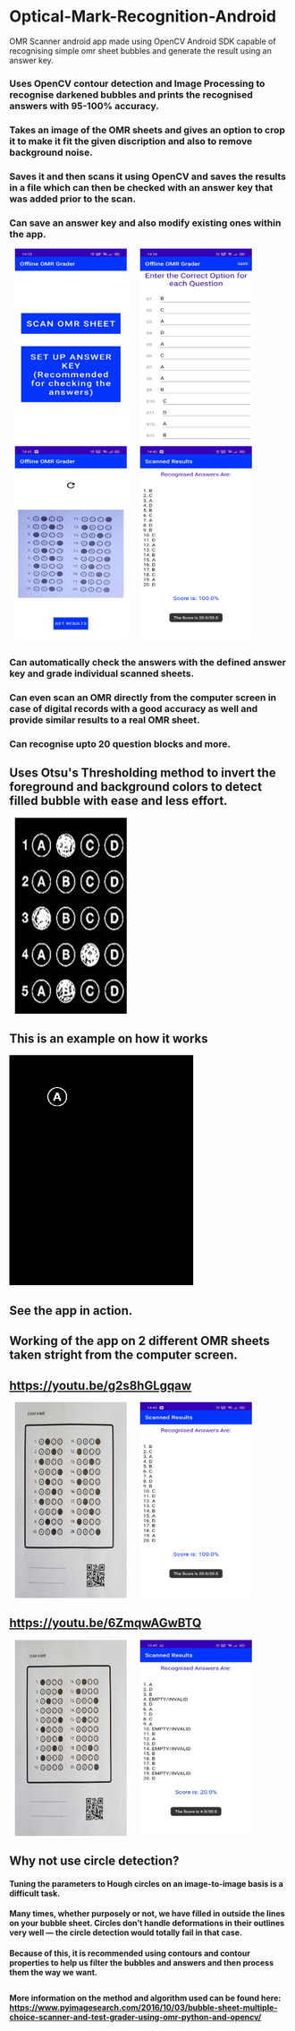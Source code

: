 # Optical-Mark-Recognition-Android

OMR Scanner android app made using OpenCV Android SDK capable of recognising simple omr sheet bubbles and generate the result using an answer key.

### Uses OpenCV contour detection and Image Processing to recognise darkened bubbles and prints the recognised answers with 95-100% accuracy.
### Takes an image of the OMR sheets and gives an option to crop it to make it fit the given discription and also to remove background noise.
### Saves it and then scans it using OpenCV and saves the results in a file which can then be checked with an answer key that was added prior to the scan.
### Can save an answer key and also modify existing ones within the app.


<p> <img hspace="10" src="https://github.com/KunalFarmah98/Optical-Mark-Recognition-Android/blob/main/app/src/main/res/raw/s1.jpeg" width =200 
  height = 350/>
<img hspace="10" src="https://github.com/KunalFarmah98/Optical-Mark-Recognition-Android/blob/main/app/src/main/res/raw/s3.jpeg" width =200 
  height = 350/>
<img hspace="10" src="https://github.com/KunalFarmah98/Optical-Mark-Recognition-Android/blob/main/app/src/main/res/raw/s2.jpeg" width =200 
  height = 350/>
<img hspace="10" src="https://github.com/KunalFarmah98/Optical-Mark-Recognition-Android/blob/main/app/src/main/res/raw/s4.jpeg" width =200 
  height = 350/>
</p>

### Can automatically check the answers with the defined answer key and grade individual scanned sheets.
### Can even scan an OMR directly from the computer screen in case of digital records with a good accuracy as well and provide similar results to a real OMR sheet.
### Can recognise upto 20 question blocks and more.
##
## Uses Otsu's Thresholding method to invert the foreground and background colors to detect filled bubble with ease and less effort.
<p> <img hspace="10" src="https://github.com/KunalFarmah98/Optical-Mark-Recognition-Android/blob/main/app/src/main/res/raw/otsu_s_thresholding.jpg" width =200 
  height = 350/></p>
 
## This is an example on how it works
![Alt Text](https://github.com/KunalFarmah98/Optical-Mark-Recognition-Android/blob/main/app/src/main/res/raw/how_threshold_works.gif)

## See the app in action.
## Working of the app on 2 different OMR sheets taken stright from the computer screen.
## https://youtu.be/g2s8hGLgqaw
<p> <img hspace="10" src="https://github.com/KunalFarmah98/Optical-Mark-Recognition-Android/blob/main/app/src/main/res/raw/sheet_1.jpg" width =200 
  height = 350/>
<img hspace="10" src="https://github.com/KunalFarmah98/Optical-Mark-Recognition-Android/blob/main/app/src/main/res/raw/demo_1.jpeg" width =200 
  height = 350/></p>
  
## https://youtu.be/6ZmqwAGwBTQ
<p> <img hspace="10" src="https://github.com/KunalFarmah98/Optical-Mark-Recognition-Android/blob/main/app/src/main/res/raw/sheet_2.jpg" width =200 
  height = 350/>
<img hspace="10" src="https://github.com/KunalFarmah98/Optical-Mark-Recognition-Android/blob/main/app/src/main/res/raw/demo_2.jpeg" width =200 
  height = 350/></p>

## Why not use circle detection?
#### Tuning the parameters to Hough circles on an image-to-image basis is a difficult task.
#### Many times, whether purposely or not, we have filled in outside the lines on your bubble sheet. Circles don’t handle deformations in their outlines very well — the circle detection would totally fail in that case.
#### Because of this, it is recommended using contours and contour properties to help us filter the bubbles and answers and then process them the way we want. 
##
#### More information on the method and algorithm used can be found here: https://www.pyimagesearch.com/2016/10/03/bubble-sheet-multiple-choice-scanner-and-test-grader-using-omr-python-and-opencv/
##
